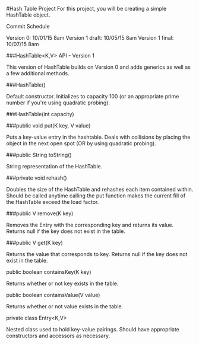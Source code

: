 #Hash Table Project
For this project, you will be creating a simple HashTable object.

Commit Schedule

Version 0: 10/01/15 8am 
Version 1 draft: 10/05/15 8am 
Version 1 final: 10/07/15 8am

###HashTable<K,V> API - Version 1

This version of HashTable builds on Version 0 and adds generics as well as a few additional methods.

###HashTable()

Default constructor. Initializes to capacity 100 (or an appropriate prime number if you're using quadratic probing).

###HashTable(int capacity)

###public void put(K key, V value)

Puts a key-value entry in the hashtable. Deals with collisions by placing the object in the next open spot (OR by using quadratic probing).

###public String toString()

String representation of the HashTable.

###private void rehash()

Doubles the size of the HashTable and rehashes each item contained within. Should be called anytime calling the put function makes the current fill of the HashTable exceed the load factor.

###public V remove(K key)

Removes the Entry with the corresponding key and returns its value. Returns null if the key does not exist in the table.

###public V get(K key)

Returns the value that corresponds to key. Returns null if the key does not exist in the table.

public boolean containsKey(K key)

Returns whether or not key exists in the table.

public boolean containsValue(V value)

Returns whether or not value exists in the table.

private class Entry<K,V>

Nested class used to hold key-value pairings. Should have appropriate constructors and accessors as necessary.
